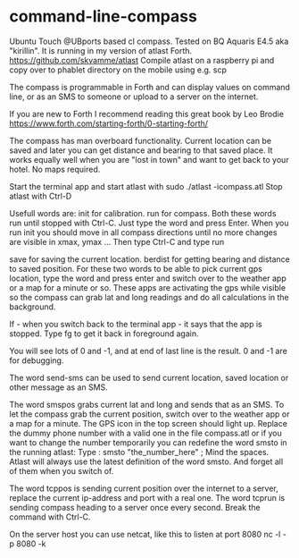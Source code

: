 # command-line-compass
Ubuntu Touch @UBports based cl compass. Tested on BQ Aquaris E4.5 aka "kirillin". It is running in my version of atlast Forth. https://github.com/skvamme/atlast Compile atlast on a raspberry pi and copy over to phablet directory on the mobile using e.g. scp

The compass is programmable in Forth and can display values on command line, or as an SMS to someone or upload to a server on the internet.

If you are new to Forth I recommend reading this great book by Leo Brodie https://www.forth.com/starting-forth/0-starting-forth/

The compass has man overboard functionality. Current location can be saved and later you can get distance and bearing to that saved place. It works equally well when you are "lost in town" and want to get back to your hotel. No maps required.

Start the terminal app and start atlast with sudo ./atlast -icompass.atl Stop atlast with Ctrl-D

Usefull words are:
  init for calibration.
  run for compass.
  Both these words run until stopped with Ctrl-C. Just type the word and press Enter. When you run init you should move in all compass directions until no more changes are visible in xmax, ymax ... Then type Ctrl-C and type run
  
  save for saving the current location.
  berdist for getting bearing and distance to saved position.
  For these two words to be able to pick current gps location, type the word and press enter and switch over to the weather app or a map for a minute or so. These apps are activating the gps while visible so the compass can grab lat and long readings and do all calculations in the background.
  
  If - when you switch back to the terminal app - it says that the app is stopped. Type fg to get it back in foreground again.
  
You will see lots of 0 and -1, and at end of last line is the result. 0 and -1 are for debugging.

The word send-sms can be used to send current location, saved location or other message as an SMS. 

The word smspos grabs current lat and long and sends that as an SMS. To let the compass grab the current position, switch over to the weather app or a map for a minute. The GPS icon in the top screen should light up. Replace the dummy phone number with a valid one in the file compass.atl or if you want to change the number temporarily you can redefine the word smsto in the running atlast: Type : smsto "the_number_here" ;  Mind the spaces. Atlast will always use the latest definition of the word smsto. And forget all of them when you switch of.

The word tcppos is sending current position over the internet to a server, replace the current ip-address and port with a real one.
The word tcprun is sending compass heading to a server once every second. Break the command with Ctrl-C.

On the server host you can use netcat, like this to listen at port 8080
nc -l -p 8080 -k
